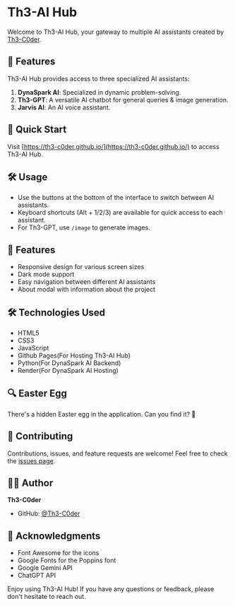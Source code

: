 # Th3-AI Hub

Welcome to Th3-AI Hub, your gateway to multiple AI assistants created by [Th3-C0der](https://github.com/Th3-C0der).

## 🤖 Features

Th3-AI Hub provides access to three specialized AI assistants:

1. **DynaSpark AI**: Specialized in dynamic problem-solving.
2. **Th3-GPT**: A versatile AI chatbot for general queries & image generation.
3. **Jarvis AI**: An AI voice assistant.

## 🚀 Quick Start

Visit [https://th3-c0der.github.io/](https://th3-c0der.github.io/) to access Th3-AI Hub.

## 🛠️ Usage

- Use the buttons at the bottom of the interface to switch between AI assistants.
- Keyboard shortcuts (Alt + 1/2/3) are available for quick access to each assistant.
- For Th3-GPT, use `/image` to generate images.

## 🎨 Features

- Responsive design for various screen sizes
- Dark mode support
- Easy navigation between different AI assistants
- About modal with information about the project

## 🛠️ Technologies Used

- HTML5
- CSS3
- JavaScript
- Github Pages(For Hosting Th3-AI Hub)
- Python(For DynaSpark AI Backend)
- Render(For DynaSpark AI Hosting)

## 🔍 Easter Egg

There's a hidden Easter egg in the application. Can you find it? 🥚

## 🤝 Contributing

Contributions, issues, and feature requests are welcome! Feel free to check the [issues page](https://github.com/Th3-AI/Th3-AI.github.io/issues).

## 👨‍💻 Author

**Th3-C0der**

- GitHub: [@Th3-C0der](https://github.com/Th3-C0der)

## 🙏 Acknowledgments

- Font Awesome for the icons
- Google Fonts for the Poppins font
- Google Gemini API
- ChatGPT API

Enjoy using Th3-AI Hub! If you have any questions or feedback, please don't hesitate to reach out.
